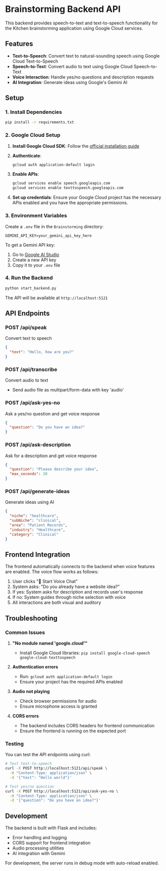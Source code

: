 # Brainstorming Backend API

This backend provides speech-to-text and text-to-speech functionality for the Kitchen brainstorming application using Google Cloud services.

## Features

- **Text-to-Speech**: Convert text to natural-sounding speech using Google Cloud Text-to-Speech
- **Speech-to-Text**: Convert audio to text using Google Cloud Speech-to-Text
- **Voice Interaction**: Handle yes/no questions and description requests
- **AI Integration**: Generate ideas using Google's Gemini AI

## Setup

### 1. Install Dependencies

```bash
pip install -r requirements.txt
```

### 2. Google Cloud Setup

1. **Install Google Cloud SDK**: Follow the [official installation guide](https://cloud.google.com/sdk/docs/install)

2. **Authenticate**: 
   ```bash
   gcloud auth application-default login
   ```

3. **Enable APIs**:
   ```bash
   gcloud services enable speech.googleapis.com
   gcloud services enable texttospeech.googleapis.com
   ```

4. **Set up credentials**: Ensure your Google Cloud project has the necessary APIs enabled and you have the appropriate permissions.

### 3. Environment Variables

Create a `.env` file in the `Brainstorming` directory:

```env
GEMINI_API_KEY=your_gemini_api_key_here
```

To get a Gemini API key:
1. Go to [Google AI Studio](https://makersuite.google.com/app/apikey)
2. Create a new API key
3. Copy it to your `.env` file

### 4. Run the Backend

```bash
python start_backend.py
```

The API will be available at `http://localhost:5121`

## API Endpoints

### POST /api/speak
Convert text to speech
```json
{
  "text": "Hello, how are you?"
}
```

### POST /api/transcribe
Convert audio to text
- Send audio file as multipart/form-data with key 'audio'

### POST /api/ask-yes-no
Ask a yes/no question and get voice response
```json
{
  "question": "Do you have an idea?"
}
```

### POST /api/ask-description
Ask for a description and get voice response
```json
{
  "question": "Please describe your idea",
  "max_seconds": 20
}
```

### POST /api/generate-ideas
Generate ideas using AI
```json
{
  "niche": "healthcare",
  "subNiche": "clinical",
  "area": "Patient Records",
  "industry": "Healthcare",
  "category": "Clinical"
}
```

## Frontend Integration

The frontend automatically connects to the backend when voice features are enabled. The voice flow works as follows:

1. User clicks "🎤 Start Voice Chat"
2. System asks: "Do you already have a website idea?"
3. If yes: System asks for description and records user's response
4. If no: System guides through niche selection with voice
5. All interactions are both visual and auditory

## Troubleshooting

### Common Issues

1. **"No module named 'google.cloud'"**
   - Install Google Cloud libraries: `pip install google-cloud-speech google-cloud-texttospeech`

2. **Authentication errors**
   - Run: `gcloud auth application-default login`
   - Ensure your project has the required APIs enabled

3. **Audio not playing**
   - Check browser permissions for audio
   - Ensure microphone access is granted

4. **CORS errors**
   - The backend includes CORS headers for frontend communication
   - Ensure the frontend is running on the expected port

### Testing

You can test the API endpoints using curl:

```bash
# Test text-to-speech
curl -X POST http://localhost:5121/api/speak \
  -H "Content-Type: application/json" \
  -d '{"text": "Hello world"}'

# Test yes/no question
curl -X POST http://localhost:5121/api/ask-yes-no \
  -H "Content-Type: application/json" \
  -d '{"question": "Do you have an idea?"}'
```

## Development

The backend is built with Flask and includes:
- Error handling and logging
- CORS support for frontend integration
- Audio processing utilities
- AI integration with Gemini

For development, the server runs in debug mode with auto-reload enabled.
